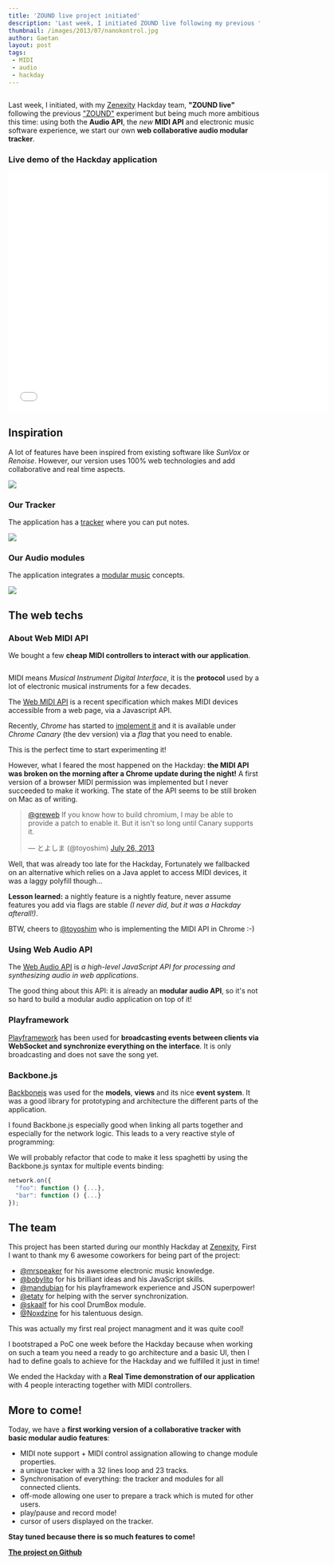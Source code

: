 ```yaml
---
title: 'ZOUND live project initiated'
description: 'Last week, I initiated ZOUND live following my previous "ZOUND" experiment but being much more ambitious this time: using both the Audio API, the new MIDI API and electronic music software experience, we start our own web collaborative audio modular tracker.'
thumbnail: /images/2013/07/nanokontrol.jpg
author: Gaetan
layout: post
tags:
 - MIDI
 - audio
 - hackday
---
```


[zound]: /2012/08/zound-a-playframework-2-audio-streaming-experiment-using-iteratees/
[webmidiapi]: http://webaudio.github.io/web-midi-api/
[webaudioapi]: https://dvcs.w3.org/hg/audio/raw-file/tip/webaudio/specification.html
[tracker]: http://en.wikipedia.org/wiki/Tracker_(music_software)
[zenexity]: http://zenexity.com

<img src="/images/2013/07/nanokontrol.jpg" alt="" class="thumbnail-left" />

Last week, I initiated, with my [Zenexity][zenexity] Hackday team, **"ZOUND live"**
following the previous ["ZOUND"][zound] experiment but being much more ambitious this time:
using both the **Audio API**, the *new* **MIDI API** and electronic music software experience,
we start our own **web collaborative audio modular tracker**.

### Live demo of the Hackday application

<iframe width="640" height="480" src="//www.youtube.com/embed/uyHWhCnE4L0" frameborder="0" allowfullscreen></iframe>

<!-- more -->

## Inspiration

A lot of features have been inspired from existing software like *SunVox* or *Renoise*.
However, our version uses 100% web technologies and add collaborative and real time aspects.

<img src="/images/2013/07/sunvox.png" style="max-width: 300px" />

### Our Tracker

The application has a [tracker][tracker] where you can put notes.

<img src="/images/2013/07/tracker.png" style="max-width: 300px" />

### Our Audio modules

The application integrates a [modular music](http://en.wikipedia.org/wiki/Modular_software_music_studio) concepts.

<img src="/images/2013/07/nodeeditor.png" />


## The web techs

### About Web MIDI API

We bought a few **cheap MIDI controllers to interact with our application**.

<img src="/images/2013/07/midicontrollers.jpg" class="thumbnail-right" style="max-width: 250px" alt="" />

MIDI means *Musical Instrument Digital Interface*,
it is the **protocol** used by a lot of electronic musical instruments for a few decades.

The [Web MIDI API](webmidiapi) is a recent specification which makes MIDI devices accessible from a web page,
via a Javascript API.

Recently, *Chrome* has started to [implement it](https://code.google.com/p/chromium/issues/detail?id=163795)
and it is available under *Chrome Canary* (the dev version) via a *flag* that you need to enable.

This is the perfect time to start experimenting it!

However, what I feared the most happened on the Hackday: **the MIDI API was broken on the morning
after a Chrome update during the night!** A first version of a browser MIDI permission was implemented
but I never succeeded to make it working. The state of the API seems to be still broken on Mac as of writing.

<blockquote class="twitter-tweet"><p><a href="https://twitter.com/greweb">@greweb</a> If you know how to build chromium, I may be able to provide a patch to enable it. But it isn&#39;t so long until Canary supports it.</p>&mdash; とよしま (@toyoshim) <a href="https://twitter.com/toyoshim/statuses/360685543778041857">July 26, 2013</a></blockquote>
<script async src="//platform.twitter.com/widgets.js" charset="utf-8"></script>

Well, that was already too late for the Hackday,
Fortunately we fallbacked on an alternative which relies on a Java applet to access MIDI devices, it was a laggy polyfill though...

**Lesson learned:** a nightly feature is a nightly feature, never assume features you add via flags are stable *(I never did, but it was a Hackday afterall!)*.

BTW, cheers to <a href="https://twitter.com/toyoshim">@toyoshim</a> who is implementing the MIDI API in Chrome :-)

### Using Web Audio API

The [Web Audio API][webaudioapi] is *a high-level JavaScript API for processing and synthesizing audio in web applications*.

The good thing about this API: it is already an **modular audio API**, so it's not so hard to build a modular audio application on top of it!

### Playframework

[Playframework](http://playframework.com/) has been used for **broadcasting events 
between clients via WebSocket and synchronize everything on the interface**.
It is only broadcasting and does not save the song yet.

### Backbone.js

[Backbonejs](backbonejs.org) was used for the **models**, **views** and its nice **event system**.
It was a good library for prototyping and architecture the different parts of the application.

I found Backbone.js especially good when linking all parts together and especially for the network logic.
This leads to a very reactive style of programming:

<script src="https://gist.github.com/gre/6107277.js"></script>

We will probably refactor that code to make it less spaghetti 
by using the Backbone.js syntax for multiple events binding:

```javascript
network.on({
  "foo": function () {...},
  "bar": function () {...}
});
```

## The team

This project has been started during our monthly Hackday at [Zenexity][zenexity],
First I want to thank my 6 awesome coworkers for being part of the project:

* [@mrspeaker](http://twitter.com/mrspeaker) for his awesome electronic music knowledge.
* [@bobylito](http://twitter.com/bobylito) for his brilliant ideas and his JavaScript skills.
* [@mandubian](http://twitter.com/mandubian) for his playframework experience and JSON superpower!
* [@etaty](http://twitter.com/etaty) for helping with the server synchronization.
* [@skaalf](http://twitter.com/skaalf) for his cool DrumBox module.
* [@Noxdzine](http://twitter.com/Noxdzine) for his talentuous design.

This was actually my first real project managment and it was quite cool!

I bootstraped a PoC one week before the Hackday because when working on such a team
you need a ready to go architecture and a basic UI,
then I had to define goals to achieve for the Hackday 
and we fulfilled it just in time!

We ended the Hackday with a **Real Time demonstration of our application** with 4 people interacting together
with MIDI controllers.

## More to come!

Today, we have a **first working version of a 
collaborative tracker with basic modular audio features**:

- MIDI note support + MIDI control assignation allowing to change module properties.
- a unique tracker with a 32 lines loop and 23 tracks.
- Synchronisation of everything: the tracker and modules for all connected clients.
- off-mode allowing one user to prepare a track which is muted for other users.
- play/pause and record mode!
- cursor of users displayed on the tracker.

**Stay tuned because there is so much features to come!**

[**The project on Github**](http://github.com/gre/zound-live)
